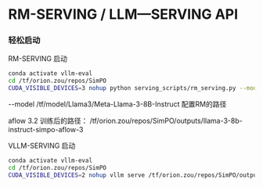 # RM-SERVING / LLM—SERVING API

### 轻松启动

RM-SERVING 启动
```bash
conda activate vllm-eval
cd /tf/orion.zou/repos/SimPO
CUDA_VISIBLE_DEVICES=3 nohup python serving_scripts/rm_serving.py --model /tf/model/Llama3/Meta-Llama-3-8B-Instruct --port 8086 --host 0.0.0.0 --max_batch_size 32  > rm_serving.log 2>&1 &
```

 --model /tf/model/Llama3/Meta-Llama-3-8B-Instruct 配置RM的路径

 aflow 3.2 训练后的路径： /tf/orion.zou/repos/SimPO/outputs/llama-3-8b-instruct-simpo-aflow-3

VLLM-SERVING 启动
```bash
conda activate vllm-eval
cd /tf/orion.zou/repos/SimPO
CUDA_VISIBLE_DEVICES=2 nohup vllm serve /tf/orion.zou/repos/SimPO/outputs/llama-3-8b-instruct-simpo-aflow-3 --dtype auto --api-key token-abc123 --port 8085 --host 0.0.0.0 --gpu_memory_utilization 0.95  --seed 1234  --max-model-len 8192  > vllm_serving.log 2>&1 &
```